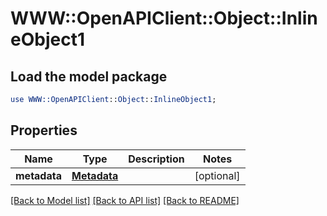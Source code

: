 # WWW::OpenAPIClient::Object::InlineObject1

## Load the model package
```perl
use WWW::OpenAPIClient::Object::InlineObject1;
```

## Properties
Name | Type | Description | Notes
------------ | ------------- | ------------- | -------------
**metadata** | [**Metadata**](Metadata.md) |  | [optional] 

[[Back to Model list]](../README.md#documentation-for-models) [[Back to API list]](../README.md#documentation-for-api-endpoints) [[Back to README]](../README.md)


